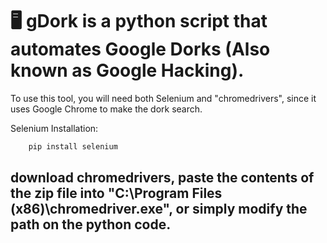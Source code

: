 # :desktop_computer: gDork is a python script that automates Google Dorks (Also known as Google Hacking).


To use this tool, you will need both Selenium and "chromedrivers", since it uses Google Chrome to make the dork search.

Selenium Installation:
```bash
    pip install selenium
```

## download chromedrivers, paste the contents of the zip file into "C:\Program Files (x86)\chromedriver.exe", or simply modify the path on the python code.

